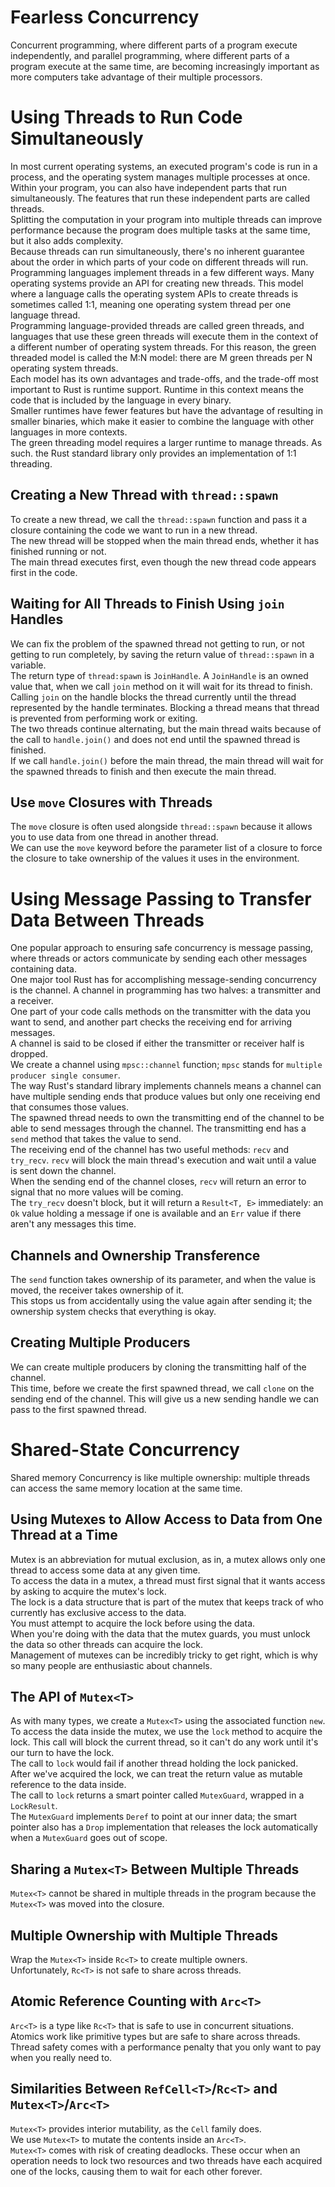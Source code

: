 # Fearless Concurrency
Concurrent programming, where different parts of a program execute independently, and parallel programming, where different parts of a program execute at the same time, are becoming increasingly important as more computers take advantage of their multiple processors.  

# Using Threads to Run Code Simultaneously
In most current operating systems, an executed program's code is run in a process, and the operating system manages multiple processes at once.  
Within your program, you can also have independent parts that run simultaneously. The features that run these independent parts are called threads.  
Splitting the computation in your program into multiple threads can improve performance because the program does multiple tasks at the same time, but it also adds complexity.  
Because threads can run simultaneously, there's no inherent guarantee about the order in which parts of your code on different threads will run.  
Programming languages implement threads in a few different ways. Many operating systems provide an API for creating new threads. This model where a language calls the operating system APIs to create threads is sometimes called 1:1, meaning one operating system thread per one language thread.  
Programming language-provided threads are called green threads, and languages that use these green threads will execute them in the context of a different number of operating system threads. For this reason, the green threaded model is called the M:N model: there are M green threads per N operating system threads.  
Each model has its own advantages and trade-offs, and the trade-off most important to Rust is runtime support. Runtime in this context means the code that is included by the language in every binary.  
Smaller runtimes have fewer features but have the advantage of resulting in smaller binaries, which make it easier to combine the language with other languages in more contexts.  
The green threading model requires a larger runtime to manage threads. As such. the Rust standard library only provides an implementation of 1:1 threading.  

## Creating a New Thread with `thread::spawn`
To create a new thread, we call the `thread::spawn` function and pass it a closure containing the code we want to run in a new thread.  
The new thread will be stopped when the main thread ends, whether it has finished running or not.  
The main thread executes first, even though the new thread code appears first in the code.  

## Waiting for All Threads to Finish Using `join` Handles
We can fix the problem of the spawned thread not getting to run, or not getting to run completely, by saving the return value of `thread::spawn` in a variable.  
The return type of `thread:spawn` is `JoinHandle`. A `JoinHandle` is an owned value that, when we call `join` method on it will wait for its thread to finish.  
Calling `join` on the handle blocks the thread currently until the thread represented by the handle terminates. Blocking a thread means that thread is prevented from performing work or exiting.  
The two threads continue alternating, but the main thread waits because of the call to `handle.join()` and does not end until the spawned thread is finished.  
If we call `handle.join()` before the main thread, the main thread will wait for the spawned threads to finish and then execute the main thread.  

## Use `move` Closures with Threads
The `move` closure is often used alongside `thread::spawn` because it allows you to use data from one thread in another thread.  
We can use the `move` keyword before the parameter list of a closure to force the closure to take ownership of the values it uses in the environment.

# Using Message Passing to Transfer Data Between Threads
One popular approach to ensuring safe concurrency is message passing, where threads or actors communicate by sending each other messages containing data.  
One major tool Rust has for accomplishing message-sending concurrency is the channel. A channel in programming has two halves: a transmitter and a receiver.  
One part of your code calls methods on the transmitter with the data you want to send, and another part checks the receiving end for arriving messages.  
A channel is said to be closed if either the transmitter or receiver half is dropped.  
We create a channel using `mpsc::channel` function; `mpsc` stands for `multiple producer single consumer`.  
The way Rust's standard library implements channels means a channel can have multiple sending ends that produce values but only one receiving end that consumes those values.  
The spawned thread needs to own the transmitting end of the channel to be able to send messages through the channel. The transmitting end has a `send` method that takes the value to send.  
The receiving end of the channel has two useful methods: `recv` and `try_recv`. `recv` will block the main thread's execution and wait until a value is sent down the channel.  
When the sending end of the channel closes, `recv` will return an error to signal that no more values will be coming.  
The `try_recv` doesn't block, but it will return a `Result<T, E>` immediately: an `Ok` value holding a message if one is available and an `Err` value if there aren't any messages this time.  

## Channels and Ownership Transference
The `send` function takes ownership of its parameter, and when the value is moved, the receiver takes ownership of it.  
This stops us from accidentally using the value again after sending it; the ownership system checks that everything is okay.  

## Creating Multiple Producers
We can create multiple producers by cloning the transmitting half of the channel.  
This time, before we create the first spawned thread, we call `clone` on the sending end of the channel. This will give us a new sending handle we can pass to the first spawned thread.  

# Shared-State Concurrency
Shared memory Concurrency is like multiple ownership: multiple threads can access the same memory location at the same time.  

## Using Mutexes to Allow Access to Data from One Thread at a Time
Mutex is an abbreviation for mutual exclusion, as in, a mutex allows only one thread to access some data at any given time.  
To access the data in a mutex, a thread must first signal that it wants access by asking to acquire the mutex's lock.  
The lock is a data structure that is part of the mutex that keeps track of who currently has exclusive access to the data.  
You must attempt to acquire the lock before using the data.  
When you're doing with the data that the mutex guards, you must unlock the data so other threads can acquire the lock.  
Management of mutexes can be incredibly tricky to get right, which is why so many people are enthusiastic about channels.  

## The API of `Mutex<T>`
As with many types, we create a `Mutex<T>` using the associated function `new`.  
To access the data inside the mutex, we use the `lock` method to acquire the lock. This call will block the current thread, so it can't do any work until it's our turn to have the lock.  
The call to `lock` would fail if another thread holding the lock panicked.  
After we've acquired the lock, we can treat the return value as mutable reference to the data inside.  
The call to `lock` returns a smart pointer called `MutexGuard`, wrapped in a `LockResult`.  
The `MutexGuard` implements `Deref` to point at our inner data; the smart pointer also has a `Drop` implementation that releases the lock automatically when a `MutexGuard` goes out of scope.  

## Sharing a `Mutex<T>` Between Multiple Threads
`Mutex<T>` cannot be shared in multiple threads in the program because the `Mutex<T>` was moved into the closure.  

## Multiple Ownership with Multiple Threads
Wrap the `Mutex<T>` inside `Rc<T>` to create multiple owners.  
Unfortunately, `Rc<T>` is not safe to share across threads.  

## Atomic Reference Counting with `Arc<T>`
`Arc<T>` is a type like `Rc<T>` that is safe to use in concurrent situations.  
Atomics work like primitive types but are safe to share across threads.  
Thread safety comes with a performance penalty that you only want to pay when you really need to.  

## Similarities Between `RefCell<T>`/`Rc<T>` and `Mutex<T>`/`Arc<T>`
`Mutex<T>` provides interior mutability, as the `Cell` family does.  
We use `Mutex<T>` to mutate the contents inside an `Arc<T>`.  
`Mutex<T>` comes with risk of creating deadlocks. These occur when an operation needs to lock two resources and two threads have each acquired one of the locks, causing them to wait for each other forever.